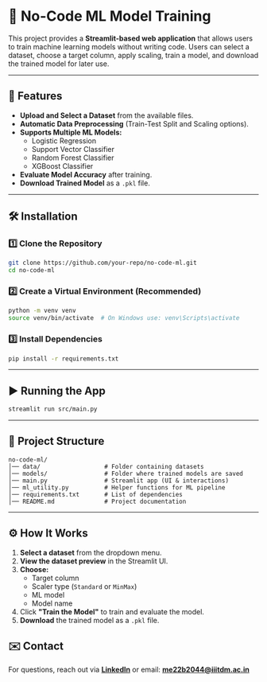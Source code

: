# 🤖 No-Code ML Model Training

This project provides a **Streamlit-based web application** that allows users to train machine learning models without writing code. Users can select a dataset, choose a target column, apply scaling, train a model, and download the trained model for later use.

---

## 🚀 Features
- **Upload and Select a Dataset** from the available files.
- **Automatic Data Preprocessing** (Train-Test Split and Scaling options).
- **Supports Multiple ML Models:**
  - Logistic Regression
  - Support Vector Classifier
  - Random Forest Classifier
  - XGBoost Classifier
- **Evaluate Model Accuracy** after training.
- **Download Trained Model** as a `.pkl` file.

---

## 🛠️ Installation
### 1️⃣ Clone the Repository
```bash
git clone https://github.com/your-repo/no-code-ml.git
cd no-code-ml
```

### 2️⃣ Create a Virtual Environment (Recommended)
```bash
python -m venv venv
source venv/bin/activate  # On Windows use: venv\Scripts\activate
```

### 3️⃣ Install Dependencies
```bash
pip install -r requirements.txt
```

---

## ▶️ Running the App
```bash
streamlit run src/main.py
```

---

## 📂 Project Structure
```
no-code-ml/
│── data/                  # Folder containing datasets
│── models/                # Folder where trained models are saved
│── main.py                # Streamlit app (UI & interactions)
│── ml_utility.py          # Helper functions for ML pipeline
│── requirements.txt       # List of dependencies
│── README.md              # Project documentation
```

---

## ⚙️ How It Works
1. **Select a dataset** from the dropdown menu.
2. **View the dataset preview** in the Streamlit UI.
3. **Choose:**
   - Target column
   - Scaler type (`Standard` or `MinMax`)
   - ML model
   - Model name
4. Click **"Train the Model"** to train and evaluate the model.
5. **Download** the trained model as a `.pkl` file.



## ✉️ Contact
For questions, reach out via **[LinkedIn](https://www.linkedin.com/in/subhash-bishnoi-a068a42b1/)** or email: **me22b2044@iiitdm.ac.in**

